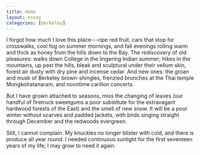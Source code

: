 ```yaml
---
title: Home
layout: essay
categories: [berkeley]
---
```


I forgot how much I love this place---ripe red fruit,
cars that stop for crosswalks, cool fog on summer mornings, and fall evenings
rolling warm and thick as honey from the hills down to the Bay. The rediscovery
of old pleasures: walks down College in the lingering Indian summer; hikes in
the mountains, up past the hills, bleak and sculptural under their vellum skin,
forest air dusty with dry pine and incense cedar. And new ones: the groan and
musk of Berkeley brown-shingles, frenzied brunches at the Thai temple
Mongkolratanaram, and noontime carillon concerts.

But I have grown attached to seasons, miss the changing of leaves (our handful
of firetruck sweetgums a poor substitute for the extravagant hardwood forests of
the East) and the smell of new snow. It will be a poor winter without scarves
and padded jackets, with birds singing straight through December and the
redwoods evergreen.

Still, I cannot complain. My knuckles no longer blister with cold, and there is
produce all year round. I needed continuous sunlight for the first seventeen
years of my life; I may grow to need it again.

